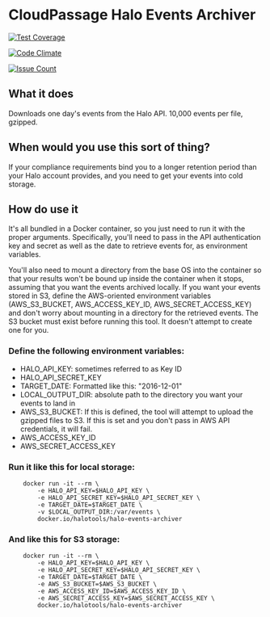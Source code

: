 # CloudPassage Halo Events Archiver


[![Test Coverage](https://codeclimate.com/github/cloudpassage/halo-events-archiver/badges/coverage.svg)](https://codeclimate.com/github/cloudpassage/halo-events-archiver/coverage)

[![Code Climate](https://codeclimate.com/github/cloudpassage/halo-events-archiver/badges/gpa.svg)](https://codeclimate.com/github/cloudpassage/halo-events-archiver)

[![Issue Count](https://codeclimate.com/github/cloudpassage/halo-events-archiver/badges/issue_count.svg)](https://codeclimate.com/github/cloudpassage/halo-events-archiver)

## What it does


Downloads one day's events from the Halo API.  10,000 events per file, gzipped.

## When would you use this sort of thing?


If your compliance requirements bind you to a longer retention period than your
Halo account provides, and you need to get your events into cold storage.

## How do use it

It's all bundled in a Docker container, so you just need to run it with the
proper arguments.  Specifically, you'll need to pass in the API authentication
key and secret as well as the date to retrieve events for, as environment
variables.

You'll also need to mount a directory from the base OS into the
container so that your results won't be bound up inside the container when it
stops, assuming that you want the events archived locally.  If you want your
events stored in S3, define the AWS-oriented environment variables
(AWS_S3_BUCKET, AWS_ACCESS_KEY_ID, AWS_SECRET_ACCESS_KEY) and don't worry about
mounting in a directory for the retrieved events.  The S3 bucket must exist
before running this tool.  It doesn't attempt to create one for you.

### Define the following environment variables:

* HALO_API_KEY: sometimes referred to as Key ID
* HALO_API_SECRET_KEY
* TARGET_DATE: Formatted like this: "2016-12-01"
* LOCAL_OUTPUT_DIR: absolute path to the directory you want your events to land
in
* AWS_S3_BUCKET: If this is defined, the tool will attempt to upload the
gzipped files to S3.  If this is set and you don't pass in AWS API credentials,
it will fail.
* AWS_ACCESS_KEY_ID
* AWS_SECRET_ACCESS_KEY

### Run it like this for local storage:


        docker run -it --rm \
            -e HALO_API_KEY=$HALO_API_KEY \
            -e HALO_API_SECRET_KEY=$HALO_API_SECRET_KEY \
            -e TARGET_DATE=$TARGET_DATE \
            -v $LOCAL_OUTPUT_DIR:/var/events \
            docker.io/halotools/halo-events-archiver


### And like this for S3 storage:



        docker run -it --rm \
            -e HALO_API_KEY=$HALO_API_KEY \
            -e HALO_API_SECRET_KEY=$HALO_API_SECRET_KEY \
            -e TARGET_DATE=$TARGET_DATE \
            -e AWS_S3_BUCKET=$AWS_S3_BUCKET \
            -e AWS_ACCESS_KEY_ID=$AWS_ACCESS_KEY_ID \
            -e AWS_SECRET_ACCESS_KEY=$AWS_SECRET_ACCESS_KEY \
            docker.io/halotools/halo-events-archiver


<!---
#CPTAGS:community-supported automation archive
#TBICON:images/python_icon.png
-->
